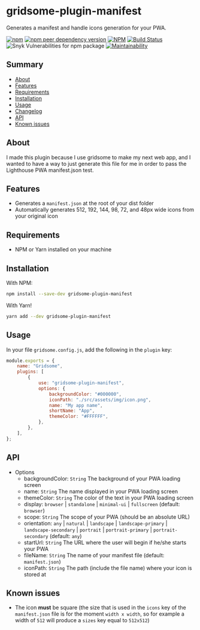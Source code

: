 # gridsome-plugin-manifest

Generates a manifest and handle icons generation for your PWA.

[![npm](https://img.shields.io/npm/v/gridsome-plugin-manifest)](https://www.npmjs.com/package/gridsome-plugin-manifest) [![npm peer dependency version](https://img.shields.io/npm/dependency-version/gridsome-plugin-manifest/peer/gridsome)](https://www.npmjs.com/package/gridsome) [![NPM](https://img.shields.io/npm/l/gridsome-plugin-manifest)](https://github.com/khalyomede/gridsome-plugin-manifest/blob/master/LICENSE) [![Build Status](https://travis-ci.com/khalyomede/gridsome-plugin-manifest.svg?branch=master)](https://travis-ci.com/khalyomede/gridsome-plugin-manifest) ![Snyk Vulnerabilities for npm package](https://img.shields.io/snyk/vulnerabilities/npm/gridsome-plugin-manifest) [![Maintainability](https://api.codeclimate.com/v1/badges/493c9113d81d8444ad82/maintainability)](https://codeclimate.com/github/khalyomede/gridsome-plugin-manifest/maintainability)

## Summary

-   [About](#about)
-   [Features](#features)
-   [Requirements](#requirements)
-   [Installation](#installation)
-   [Usage](#usage)
-   [Changelog](CHANGELOG.md)
-   [API](#api)
-   [Known issues](#known-issues)

## About

I made this plugin because I use gridsome to make my next web app, and I wanted to have a way to just generate this file for me in order to pass the Lighthouse PWA manifest.json test.

## Features

-   Generates a `manifest.json` at the root of your dist folder
-   Automatically generates 512, 192, 144, 98, 72, and 48px wide icons from your original icon

## Requirements

-   NPM or Yarn installed on your machine

## Installation

With NPM:

```bash
npm install --save-dev gridsome-plugin-manifest
```

With Yarn!

```bash
yarn add --dev gridsome-plugin-manifest
```

## Usage

In your file `gridsome.config.js`, add the following in the `plugin` key:

```javascript
module.exports = {
	name: "Gridsome",
	plugins: [
		{
			use: "gridsome-plugin-manifest",
			options: {
				backgroundColor: "#000000",
				iconPath: "./src/assets/img/icon.png",
				name: "My app name",
				shortName: "App",
				themeColor: "#FFFFFF",
			},
		},
	],
};
```

## API

-   Options
    -   backgroundColor: `String` The background of your PWA loading screen
    -   name: `String` The name displayed in your PWA loading screen
    -   themeColor: `String` The color of the text in your PWA loading screen
    -   display: `browser` | `standalone` | `minimal-ui` | `fullscreen` (default: `browser`)
    -   scope: `String` The scope of your PWA (should be an absolute URL)
    -   orientation: `any` | `natural` | `landscape` | `landscape-primary` | `landscape-secondary` | `portrait` | `portrait-primary` | `portrait-secondary` (default: `any`)
    -   startUrl: `String` The URL where the user will begin if he/she starts your PWA
    -   fileName: `String` The name of your manifest file (default: `manifest.json`)
    -   iconPath: `String` The path (include the file name) where your icon is stored at

## Known issues

-   The icon **must** be square (the size that is used in the `icons` key of the `manifest.json` file is for the moment `width x width`, so for example a width of `512` will produce a `sizes` key equal to `512x512`)
